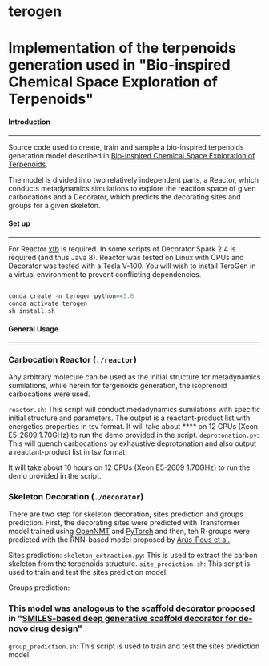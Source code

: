 # terogen
Implementation of the terpenoids generation used in "Bio-inspired Chemical Space Exploration of Terpenoids"
=======================================================================================================================================

#### Introduction
------------
Source code used to create, train and sample a bio-inspired terpenoids generation model described in [Bio-inspired Chemical Space Exploration of Terpenoids](https://doi.org/10.26434/chemrxiv-2022-0l482).

The model is divided into two relatively independent parts, a Reactor, which conducts metadynamics simulations to explore the reaction space of given carbocations and a Decorator, which predicts the decorating sites and groups for a given skeleton.


#### Set up
------------
For Reactor [xtb](https://xtb-docs.readthedocs.io/en/latest/contents.html) is required. In some scripts of Decorator Spark 2.4 is required (and thus Java 8).
Reactor was tested on Linux with CPUs and Decorator was tested with a Tesla V-100.
You will wish to install TeroGen in a virtual environment to prevent conflicting dependencies.

```python

conda create -n terogen python==3.6
conda activate terogen
sh install.sh
```
#### General Usage
-------------

### Carbocation Reactor (`./reactor`)

Any arbitrary molecule can be used as the initial structure for metadynamics sumilations, while herein for tergenoids generation, the isoprenoid carbocations were used.

`reactor.sh`: This script will conduct medadynamics sumilations with specific initial structure and parameters. The output is a reactant-product list with energetics properties in tsv format. It will take about **** on 12 CPUs (Xeon E5-2609 1.70GHz) to run the demo provided in the script.
`deprotonation.py`: This will quench carbocations by exhaustive deprotonation and also output a reactant-product list in tsv format.

It will take about 10 hours on 12 CPUs (Xeon E5-2609 1.70GHz) to run the demo provided in the script.

### Skeleton Decoration (`./decorator`)
There are two step for skeleton decoration, sites prediction and groups prediction. First, the decorating sites were predicted with Transformer model trained using [OpenNMT](https://opennmt.net/OpenNMT-py/) and [PyTorch](https://pytorch.org/) and then, teh R-groups were predicted with the RNN-based model proposed by [Arús-Pous et al.](https://github.com/undeadpixel/reinvent-scaffold-decorator).

Sites prediction:
`skeleton_extraction.py`: This is used to extract the carbon skeleton from the terpenoids structure.
`site_prediction.sh`: This script is used to train and test the sites prediction model.

Groups prediction:
### This model was analogous to the scaffold decorator proposed in "[SMILES-based deep generative scaffold decorator for de-novo drug design](https://doi.org/10.1186/s13321-020-00441-8)"
`group_prediction.sh`: This script is used to train and test the sites prediction model.
